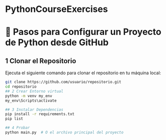 ﻿# PythonCourseExercises

# 🚀 Pasos para Configurar un Proyecto de Python desde GitHub

## 1 Clonar el Repositorio  
Ejecuta el siguiente comando para clonar el repositorio en tu máquina local:  
```sh
git clone https://github.com/usuario/repositorio.git
cd repositorio
## 2 Crear Entorno virtual 
python -m venv my_env
my_env\Scripts\activate

## 3 Instalar Dependencias
pip install -r requirements.txt
pip list

## 4 Probar
python main.py  # O el archivo principal del proyecto



